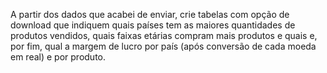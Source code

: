 A partir dos dados que acabei de enviar, crie tabelas com opção de download que indiquem quais países tem as maiores quantidades de produtos vendidos, quais faixas etárias compram mais produtos e quais e, por fim, qual a margem de lucro por país (após conversão de cada moeda em real) e por produto.
